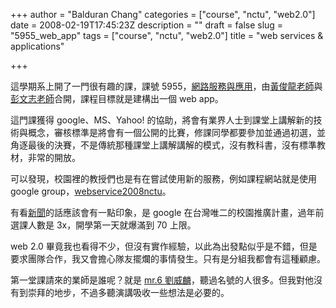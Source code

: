 +++
author = "Balduran Chang"
categories = ["course", "nctu", "web2.0"]
date = 2008-02-19T17:45:23Z
description = ""
draft = false
slug = "5955_web_app"
tags = ["course", "nctu", "web2.0"]
title = "web services & applications"

+++


這學期系上開了一門很有趣的課，課號 5955，[網路服務與應用](http://cos.adm.nctu.edu.tw/Course/CrsOutline/show.asp?Acy=96&Sem=2&CrsNo=5955)，由[黃俊龍老師](http://www.cs.nctu.edu.tw/~jlhuang/)與[彭文志老師](http://www.csie.nctu.edu.tw/~wcpeng/)合開，課程目標就是建構出一個 web app。

這門課獲得 google、MS、Yahoo! 的協助，將會有業界人士到課堂上講解新的技術與概念，審核標準是將會有一個公開的比賽，修課同學都要參加並通過初選，並角逐最後的決賽，不是傳統那種課堂上講解講解的模式，沒有教科書，沒有標準教材，非常的開放。

可以發現，校園裡的教授們也是有在嘗試使用新的服務，例如課程網站就是使用 google group，[webservice2008nctu](http://groups.google.com/group/webservice2008nctu)。

有看[新聞](http://www.ithome.com.tw/itadm/article.php?c=47340)的話應該會有一點印象，是 google 在台灣唯二的校園推廣計畫，過年前選課人數是 3x，開學第一天就爆滿到 70 上限。

web 2.0 畢竟我也看得不少，但沒有實作經驗，以此為出發點似乎是不錯，但是要求團隊合作，我又會擔心隊友擺爛的事情發生。只有是分組我都會有這種顧慮。

第一堂課請來的業師是誰呢？就是 [mr.6 劉威麟](http://mr6.cc/)，聽過名號的人很多。但我對他沒有到崇拜的地步，不過多聽演講吸收一些想法是必要的。

